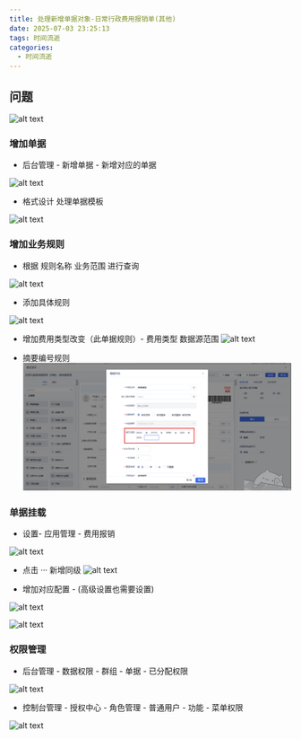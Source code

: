 ```yaml
---
title: 处理新增单据对象-日常行政费用报销单(其他)
date: 2025-07-03 23:25:13
tags: 时间流逝
categories:
  - 时间流逝
---
```

## 问题
![alt text](https:\\cdn.jsdelivr.net\gh\qingyun201908\qingyun201908.github.io@images\images\处理新增单据对象-日常行政费用报销单(其他)\企业微信截图_17514456915236.png)
### 增加单据
*  后台管理 - 新增单据 - 新增对应的单据

![alt text](https:\\cdn.jsdelivr.net\gh\qingyun201908\qingyun201908.github.io@images\images\处理新增单据对象-日常行政费用报销单(其他)\image.png)
* 格式设计 处理单据模板

![alt text](https:\\cdn.jsdelivr.net\gh\qingyun201908\qingyun201908.github.io@images\images\处理新增单据对象-日常行政费用报销单(其他)\image-1.png)

### 增加业务规则
* 根据 规则名称 业务范围 进行查询  

![alt text](https:\\cdn.jsdelivr.net\gh\qingyun201908\qingyun201908.github.io@images\images\处理新增单据对象-日常行政费用报销单(其他)\image-2.png)
* 添加具体规则

![alt text](https:\\cdn.jsdelivr.net\gh\qingyun201908\qingyun201908.github.io@images\images\处理新增单据对象-日常行政费用报销单(其他)\image-3.png)

* 增加费用类型改变（此单据规则）- 费用类型  数据源范围
![alt text](https:\\cdn.jsdelivr.net\gh\qingyun201908\qingyun201908.github.io@images\images\处理新增单据对象-日常行政费用报销单(其他)\image-5.png)


* 摘要编号规则
![alt text](<屏幕截图 2025-07-03 112359.png>)


### 单据挂载
* 设置- 应用管理 - 费用报销

![alt text](https:\\cdn.jsdelivr.net\gh\qingyun201908\qingyun201908.github.io@images\images\处理新增单据对象-日常行政费用报销单(其他)\image-6.png)
* 点击 ··· 新增同级
![alt text](https:\\cdn.jsdelivr.net\gh\qingyun201908\qingyun201908.github.io@images\images\处理新增单据对象-日常行政费用报销单(其他)\image-7.png)

* 增加对应配置 - (高级设置也需要设置)

![alt text](https:\\cdn.jsdelivr.net\gh\qingyun201908\qingyun201908.github.io@images\images\处理新增单据对象-日常行政费用报销单(其他)\image-8.png)

![alt text](https:\\cdn.jsdelivr.net\gh\qingyun201908\qingyun201908.github.io@images\images\处理新增单据对象-日常行政费用报销单(其他)\image-9.png)

### 权限管理
* 后台管理 - 数据权限 - 群组 - 单据 - 已分配权限

![alt text](https:\\cdn.jsdelivr.net\gh\qingyun201908\qingyun201908.github.io@images\images\处理新增单据对象-日常行政费用报销单(其他)\image-10.png)

* 控制台管理 - 授权中心 - 角色管理 - 普通用户 - 功能 - 菜单权限

![alt text](https:\\cdn.jsdelivr.net\gh\qingyun201908\qingyun201908.github.io@images\images\处理新增单据对象-日常行政费用报销单(其他)\image-11.png)


